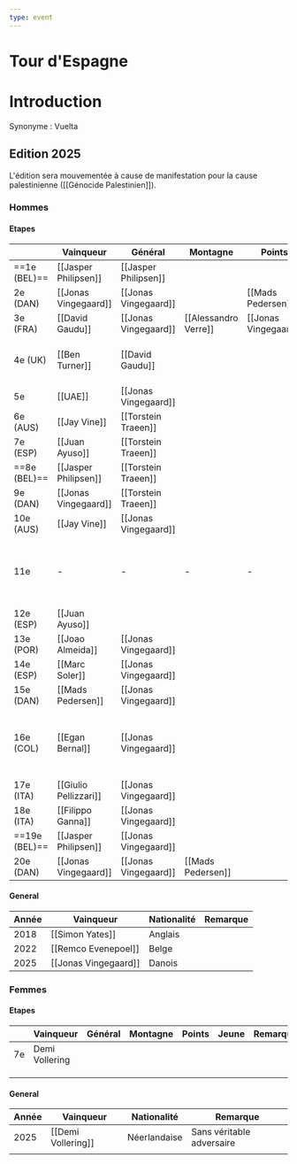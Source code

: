 ```yaml
---
type: event
---
```

# Tour d'Espagne

# Introduction

Synonyme : Vuelta

## Edition 2025

L'édition sera mouvementée à cause de manifestation pour la cause palestinienne ([[Génocide Palestinien]]).
### Hommes
#### Etapes 

|               | Vainqueur             | Général              | Montagne             | Points               | Jeune                 | Remarques                                                                        |
| ------------- | --------------------- | -------------------- | -------------------- | -------------------- | --------------------- | -------------------------------------------------------------------------------- |
| ==1e (BEL)==  | [[Jasper Philipsen]]  | [[Jasper Philipsen]] |                      |                      |                       |                                                                                  |
| 2e (DAN)      | [[Jonas Vingegaard]]  | [[Jonas Vingegaard]] |                      | [[Mads Pedersen]]    |                       | 20e - [[Junior Lecerf]]                                                          |
| 3e (FRA)      | [[David Gaudu]]       | [[Jonas Vingegaard]] | [[Alessandro Verre]] | [[Jonas Vingegaard]] | [[Juan Ayuso]]        |                                                                                  |
| 4e (UK)       | [[Ben Turner]]        | [[David Gaudu]]      |                      |                      |                       | 2e - [[Jasper Philipsen]]<br>3e - [[Edward Planckaert]]                          |
| 5e            | [[UAE]]               | [[Jonas Vingegaard]] |                      |                      |                       |                                                                                  |
| 6e (AUS)      | [[Jay Vine]]          | [[Torstein Traeen]]  |                      |                      |                       |                                                                                  |
| 7e (ESP)      | [[Juan Ayuso]]        | [[Torstein Traeen]]  |                      |                      |                       |                                                                                  |
| ==8e (BEL)==  | [[Jasper Philipsen]]  | [[Torstein Traeen]]  |                      |                      |                       | 4e - [[Arne Marit]]                                                              |
| 9e (DAN)      | [[Jonas Vingegaard]]  | [[Torstein Traeen]]  |                      |                      |                       | 17e - [[Junior Lecerf]]                                                          |
| 10e (AUS)     | [[Jay Vine]]          | [[Jonas Vingegaard]] |                      |                      |                       |                                                                                  |
| 11e           | -                     | -                    | -                    | -                    | -                     | Annulé pour cause de manif pour la [[Génocide Palestinien\|cause palestinienne]] |
| 12e (ESP)     | [[Juan Ayuso]]        |                      |                      |                      |                       | 4e - [[Victor Campenaert]]                                                       |
| 13e (POR)     | [[Joao Almeida]]      | [[Jonas Vingegaard]] |                      |                      |                       |                                                                                  |
| 14e (ESP)     | [[Marc Soler]]        | [[Jonas Vingegaard]] |                      |                      |                       |                                                                                  |
| 15e (DAN)     | [[Mads Pedersen]]     | [[Jonas Vingegaard]] |                      |                      |                       |                                                                                  |
| 16e (COL)     | [[Egan Bernal]]       | [[Jonas Vingegaard]] |                      |                      |                       | Raccourci pour cause de manifestion pour la Palestine ([[Génocide Palestinien]]) |
| 17e (ITA)     | [[Giulio Pellizzari]] | [[Jonas Vingegaard]] |                      |                      | [[Giulio Pellizzari]] |                                                                                  |
| 18e (ITA)     | [[Filippo Ganna]]     | [[Jonas Vingegaard]] |                      |                      |                       |                                                                                  |
| ==19e (BEL)== | [[Jasper Philipsen]]  | [[Jonas Vingegaard]] |                      |                      |                       |                                                                                  |
| 20e (DAN)     | [[Jonas Vingegaard]]  | [[Jonas Vingegaard]] | [[Mads Pedersen]]    |                      |                       | 9e - [[Junior Lecerf]]                                                           |
#### General
| Année | Vainqueur            | Nationalité | Remarque |
| ----- | -------------------- | ----------- | -------- |
| 2018  | [[Simon Yates]]      | Anglais     |          |
| 2022  | [[Remco Evenepoel]]  | Belge       |          |
| 2025  | [[Jonas Vingegaard]] | Danois      |          |
### Femmes
#### Etapes 

|     | Vainqueur      | Général | Montagne | Points | Jeune | Remarques |
| --- | -------------- | ------- | -------- | ------ | ----- | --------- |
| 7e  | Demi Vollering |         |          |        |       |           |
|     |                |         |          |        |       |           |
|     |                |         |          |        |       |           |
|     |                |         |          |        |       |           |
#### General
| Année | Vainqueur          | Nationalité  | Remarque                  |
| ----- | ------------------ | ------------ | ------------------------- |
| 2025  | [[Demi Vollering]] | Néerlandaise | Sans véritable adversaire |
|       |                    |              |                           |
